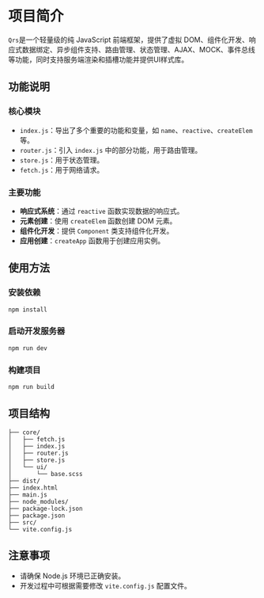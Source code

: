 # 项目简介
`Qrs`是一个轻量级的纯 JavaScript 前端框架，提供了虚拟 DOM、组件化开发、响应式数据绑定、异步组件支持、路由管理、状态管理、AJAX、MOCK、事件总线等功能，同时支持服务端渲染和插槽功能并提供UI样式库。

## 功能说明
### 核心模块
- `index.js`：导出了多个重要的功能和变量，如 `name`、`reactive`、`createElem` 等。
- `router.js`：引入 `index.js` 中的部分功能，用于路由管理。
- `store.js`：用于状态管理。
- `fetch.js`：用于网络请求。

### 主要功能
- **响应式系统**：通过 `reactive` 函数实现数据的响应式。
- **元素创建**：使用 `createElem` 函数创建 DOM 元素。
- **组件化开发**：提供 `Component` 类支持组件化开发。
- **应用创建**：`createApp` 函数用于创建应用实例。

## 使用方法
### 安装依赖
```bash
npm install
```

### 启动开发服务器
```bash
npm run dev
```

### 构建项目
```bash
npm run build
```

## 项目结构
```
├── core/
│   ├── fetch.js
│   ├── index.js
│   ├── router.js
│   ├── store.js
│   └── ui/
│       └── base.scss
├── dist/
├── index.html
├── main.js
├── node_modules/
├── package-lock.json
├── package.json
├── src/
└── vite.config.js
```

## 注意事项
- 请确保 Node.js 环境已正确安装。
- 开发过程中可根据需要修改 `vite.config.js` 配置文件。
